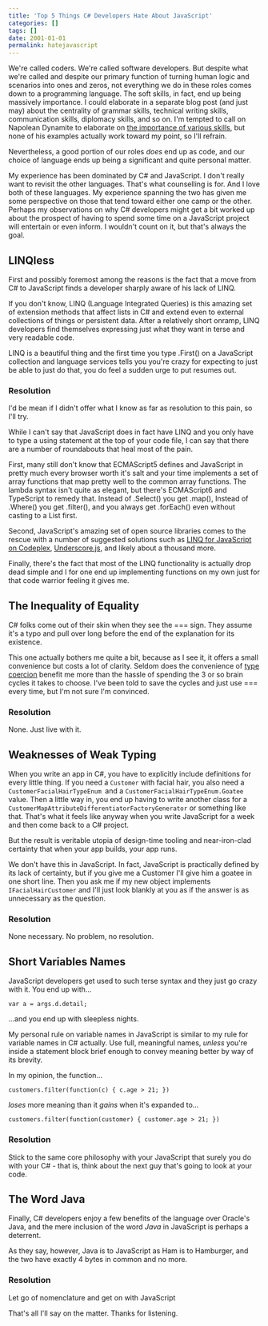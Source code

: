 ```yaml
---
title: 'Top 5 Things C# Developers Hate About JavaScript'
categories: []
tags: []
date: 2001-01-01
permalink: hatejavascript
---
```


We're called coders. We're called software developers. But despite what we're called and despite our primary function of turning human logic and scenarios into ones and zeros, not everything we do in these roles comes down to a programming language. The soft skills, in fact, end up being massively importance. I could elaborate in a separate blog post (and just may) about the centrality of grammar skills, technical writing skills, communication skills, diplomacy skills, and so on. I'm tempted to call on Napolean Dynamite to elaborate on [the importance of various skills](http://www.youtube.com/watch?v=XsiiIa6bs9I), but none of his examples actually work toward my point, so I'll refrain.
<!-- more -->

Nevertheless, a good portion of our roles _does_ end up as code, and our choice of language ends up being a significant and quite personal matter.

My experience has been dominated by C# and JavaScript. I don't really want to revisit the other languages. That's what counselling is for. And I love both of these languages. My experience spanning the two has given me some perspective on those that tend toward either one camp or the other. Perhaps my observations on why C# developers might get a bit worked up about the prospect of having to spend some time on a JavaScript project will entertain or even inform. I wouldn't count on it, but that's always the goal.

## LINQless

First and possibly foremost among the reasons is the fact that a move from C# to JavaScript finds a developer sharply aware of his lack of LINQ.

If you don't know, LINQ (Language Integrated Queries) is this amazing set of extension methods that affect lists in C# and extend even to external collections of things or persistent data. After a relatively short onramp, LINQ developers find themselves expressing just what they want in terse and very readable code.

LINQ is a beautiful thing and the first time you type .First() on a JavaScript collection and language services tells you you're crazy for expecting to just be able to just do that, you do feel a sudden urge to put resumes out.

### Resolution

I'd be mean if I didn't offer what I know as far as resolution to this pain, so I'll try.

While I can't say that JavaScript does in fact have LINQ and you only have to type a using statement at the top of your code file, I can say that there are a number of roundabouts that heal most of the pain.

First, many still don't know that ECMAScript5 defines and JavaScript in pretty much every browser worth it's salt and your time implements a set of array functions that map pretty well to the common array functions. The lambda syntax isn't quite as elegant, but there's ECMAScript6 and TypeScript to remedy that. Instead of .Select() you get .map(), Instead of .Where() you get .filter(), and you always get .forEach() even without casting to a List first.

Second, JavaScript's amazing set of open source libraries comes to the rescue with a number of suggested solutions such as [LINQ for JavaScript on Codeplex](http://linqjs.codeplex.com/), [Underscore.js](http://underscorejs.org/), and likely about a thousand more.

Finally, there's the fact that most of the LINQ functionality is actually drop dead simple and I for one end up implementing functions on my own just for that code warrior feeling it gives me.

## The Inequality of Equality

C# folks come out of their skin when they see the === sign. They assume it's a typo and pull over long before the end of the explanation for its existence.

This one actually bothers me quite a bit, because as I see it, it offers a small convenience but costs a lot of clarity. Seldom does the convenience of [type coercion](http://javascriptweblog.wordpress.com/2011/02/07/truth-equality-and-javascript/) benefit me more than the hassle of spending the 3 or so brain cycles it takes to choose. I've been told to save the cycles and just use === every time, but I'm not sure I'm convinced.

### Resolution

None. Just live with it.

## Weaknesses of Weak Typing

When you write an app in C#, you have to explicitly include definitions for every little thing. If you need a `Customer` with facial hair, you also need a `CustomerFacialHairTypeEnum `and a `CustomerFacialHairTypeEnum.Goatee `value. Then a little way in, you end up having to write another class for a `CustomerMapAttributeDifferentiatorFactoryGenerator` or something like that. That's what it feels like anyway when you write JavaScript for a week and then come back to a C# project.

But the result is veritable utopia of design-time tooling and near-iron-clad certainty that when your app builds, your app runs.

We don't have this in JavaScript. In fact, JavaScript is practically defined by its lack of certainty, but if you give me a Customer I'll give him a goatee in one short line. Then you ask me if my new object implements `IFacialHairCustomer` and I'll just look blankly at you as if the answer is as unnecessary as the question.

### Resolution

None necessary. No problem, no resolution.

## Short Variables Names

JavaScript developers get used to such terse syntax and they just go crazy with it. You end up with...

`var a = args.d.detail;`

...and you end up with sleepless nights.

My personal rule on variable names in JavaScript is similar to my rule for variable names in C# actually. Use full, meaningful names, _unless_ you're inside a statement block brief enough to convey meaning better by way of its brevity.

In my opinion, the function...

`customers.filter(function(c) { c.age > 21; })`

_loses_ more meaning than it _gains_ when it's expanded to...

`customers.filter(function(customer) { customer.age > 21; })`

### Resolution

Stick to the same core philosophy with your JavaScript that surely you do with your C# - that is, think about the next guy that's going to look at your code.

## The Word Java

Finally, C# developers enjoy a few benefits of the language over Oracle's Java, and the mere inclusion of the word _Java_ in JavaScript is perhaps a deterrent.

As they say, however, Java is to JavaScript as Ham is to Hamburger, and the two have exactly 4 bytes in common and no more.

### Resolution

Let go of nomenclature and get on with JavaScript

That's all I'll say on the matter. Thanks for listening.